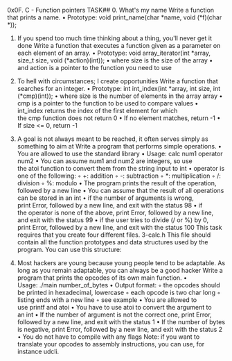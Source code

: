 0x0F. C - Function pointers
TASK##
0. What's my name
Write a function that prints a name.
    • Prototype: void print_name(char *name, void (*f)(char *));

1. If you spend too much time thinking about a thing, you'll never get it done
Write a function that executes a function given as a parameter on each element of an array.
    • Prototype: void array_iterator(int *array, size_t size, void (*action)(int));
    • where size is the size of the array
    • and action is a pointer to the function you need to use

2. To hell with circumstances; I create opportunities
Write a function that searches for an integer.
    • Prototype: int int_index(int *array, int size, int (*cmp)(int));
    • where size is the number of elements in the array array
    • cmp is a pointer to the function to be used to compare values
    • int_index returns the index of the first element for which the cmp function does not return 0
    • If no element matches, return -1
    • If size <= 0, return -1

3. A goal is not always meant to be reached, it often serves simply as something to aim at
Write a program that performs simple operations.
    • You are allowed to use the standard library
    • Usage: calc num1 operator num2
    • You can assume num1 and num2 are integers, so use the atoi function to convert them from the string input to int
    • operator is one of the following:
        ◦ +: addition
        ◦ -: subtraction
        ◦ *: multiplication
        ◦ /: division
        ◦ %: modulo
    • The program prints the result of the operation, followed by a new line
    • You can assume that the result of all operations can be stored in an int
    • if the number of arguments is wrong, print Error, followed by a new line, and exit with the status 98
    • if the operator is none of the above, print Error, followed by a new line, and exit with the status 99
    • if the user tries to divide (/ or %) by 0, print Error, followed by a new line, and exit with the status 100
This task requires that you create four different files.
3-calc.h
This file should contain all the function prototypes and data structures used by the program. You can use this structure:


4. Most hackers are young because young people tend to be adaptable. As long as you remain adaptable, you can always be a good hacker
Write a program that prints the opcodes of its own main function.
    • Usage: ./main number_of_bytes
    • Output format:
        ◦ the opcodes should be printed in hexadecimal, lowercase
        ◦ each opcode is two char long
        ◦ listing ends with a new line
        ◦ see example
    • You are allowed to use printf and atoi
    • You have to use atoi to convert the argument to an int
    • If the number of argument is not the correct one, print Error, followed by a new line, and exit with the status 1
    • If the number of bytes is negative, print Error, followed by a new line, and exit with the status 2
    • You do not have to compile with any flags
Note: if you want to translate your opcodes to assembly instructions, you can use, for instance udcli.
